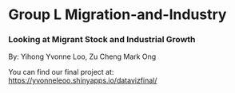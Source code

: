 # Group L Migration-and-Industry

### Looking at Migrant Stock and Industrial Growth
By: Yihong Yvonne Loo, Zu Cheng Mark Ong

You can find our final project at: <https://yvonneleoo.shinyapps.io/datavizfinal/>